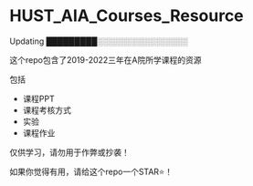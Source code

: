 # HUST_AIA_Courses_Resource

Updating
█████████░░░░░░░░░░░░░░░░

这个repo包含了2019-2022三年在A院所学课程的资源

包括

* 课程PPT
* 课程考核方式
* 实验
* 课程作业

仅供学习，请勿用于作弊或抄袭！

如果你觉得有用，请给这个repo一个STAR⭐！
